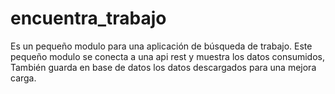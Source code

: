 # encuentra_trabajo
Es un pequeño modulo para una aplicación de búsqueda de trabajo. Este pequeño modulo se conecta a una api rest y muestra los datos consumidos, También guarda en base de datos los datos descargados para una mejora carga.
